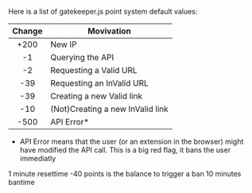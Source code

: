 Here is a list of gatekeeper.js point system default values:

 Change | Movivation  |
:------:| ----------- |
 +200   | New IP |
 -1     | Querying the API |
 -2     | Requesting a Valid URL |
 -39    | Requesting an InValid URL |
 -39    | Creating a new Valid link |
 -10    | (Not)Creating a new InValid link |
 -500   | API Error* |

* API Error means that the user (or an extension in the browser) might have modified the API call. This is a big red flag, it bans the user immediatly

1 minute resettime
-40 points is the balance to trigger a ban
10 minutes bantime